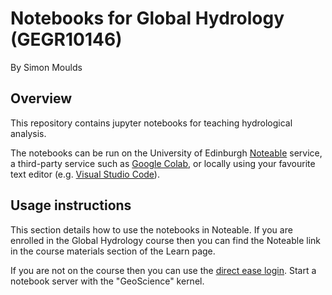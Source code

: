 # Notebooks for Global Hydrology (GEGR10146)

By Simon Moulds 

## Overview 
This repository contains jupyter notebooks for teaching hydrological analysis. 

The notebooks can be run on the University of Edinburgh [Noteable](https://www.ed.ac.uk/information-services/learning-technology/noteable) service, a third-party service such as [Google Colab](https://colab.research.google.com/), or locally using your favourite text editor (e.g. [Visual Studio Code](https://code.visualstudio.com/docs/python/jupyter-support-py)). 

## Usage instructions

This section details how to use the notebooks in Noteable. If you are enrolled in the Global Hydrology course then you can find the Noteable link in the course materials section of the Learn page. 

If you are not on the course then you can use the [direct ease login](https://www.ed.ac.uk/information-services/learning-technology/noteable/accessing-noteable). Start a notebook server with the "GeoScience" kernel. 